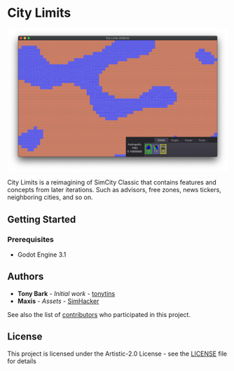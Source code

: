 # City Limits

![Screenshot](screenshot.png)

City Limits is a reimagining of SimCity Classic that contains features and concepts from later iterations. Such as advisors, free zones, news tickers, neighboring cities, and so on.

## Getting Started

### Prerequisites

- Godot Engine 3.1

## Authors

- **Tony Bark** - _Initial work_ - [tonytins](https://github.com/tonytins)
- **Maxis** - _Assets_ - [SimHacker](https://github.com/SimHacker/)

See also the list of [contributors](https://github.com/tonytins/citylimits/contributors) who participated in this project.

## License

This project is licensed under the Artistic-2.0 License - see the [LICENSE](LICENSE) file for details

